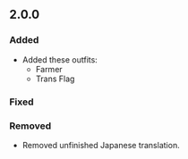 ## 2.0.0

### Added

- Added these outfits:
  - Farmer
  - Trans Flag

### Fixed

### Removed

- Removed unfinished Japanese translation.
